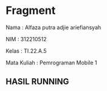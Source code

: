 # Fragment 

Nama : Alfaza putra adjie ariefiansyah

NIM : 312210512

Kelas : TI.22.A.5

Mata Kuliah : Pemrograman Mobile 1

## HASIL RUNNING

